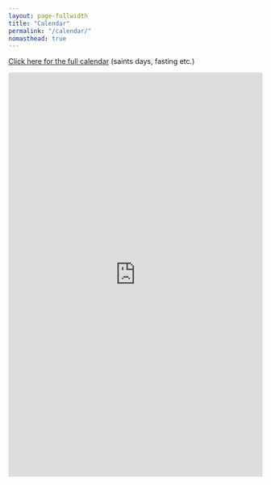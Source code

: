```yaml
---
layout: page-fullwidth
title: "Calendar"
permalink: "/calendar/"
nomasthead: true
---
```


[Click here for the full calendar](https://calendar.google.com/calendar/embed?title=Holy%20Apostles%20Orthodox%20Christian%20Church&amp;showCalendars=0&amp;showTz=0&amp;height=600&amp;wkst=1&amp;bgcolor=%23FFFFFF&amp;src=holy12.org_rv6a3skf7lg9ib78pmmd3g9ef0%40group.calendar.google.com&amp;color=%23B1365F&amp;src=holy12.org_bud69fmafb7v8rfq1digjqljl4%40group.calendar.google.com&amp;color=%2328754E&amp;src=holy12.org_7hevs2qi4ku9lubutbcjbbsat8%40group.calendar.google.com&amp;color=%232952A3&amp;src=holy12.org_hj2gdcblrdabuts5c3nrd31d5k%40group.calendar.google.com&amp;color=%23182C57&amp;src=holy12.org_eudvkdhsjogeuqmbhun5tbk1bs%40group.calendar.google.com&amp;color=%230F4B38&amp;src=holy12.org_mlv9eu7kleffshfk1kf0ugv9ag%40group.calendar.google.com&amp;color=%235A6986&amp;src=holy12.org_fl6i3084pbrseieks7cpgn3nhg%40group.calendar.google.com&amp;color=%231B887A&amp;ctz=America%2FLos_Angeles) (saints days, fasting etc.)

<iframe src="https://www.google.com/calendar/embed?title=Holy%20Apostles%20Calendar&amp;showTitle=0&amp;showTz=0&amp;height=700&amp;wkst=1&amp;bgcolor=%23FFFFFF&amp;src=holy12.org_rv6a3skf7lg9ib78pmmd3g9ef0%40group.calendar.google.com&amp;color=%23B1440E&amp;src=holy12.org_7hevs2qi4ku9lubutbcjbbsat8%40group.calendar.google.com&amp;color=%232952A3&amp;src=holy12.org_hj2gdcblrdabuts5c3nrd31d5k%40group.calendar.google.com&amp;color=%23182C57&amp;src=holy12.org_eudvkdhsjogeuqmbhun5tbk1bs%40group.calendar.google.com&amp;color=%23125A12&amp;src=holy12.org_fl6i3084pbrseieks7cpgn3nhg%40group.calendar.google.com&amp;color=%231B887A&amp;ctz=America%2FLos_Angeles&mode=AGENDA" style=" border-width:0 " width="100%" height="800" frameborder="0" scrolling="no"></iframe>
